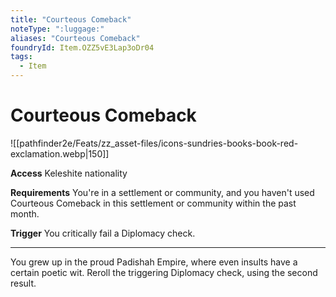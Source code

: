 ```yaml
---
title: "Courteous Comeback"
noteType: ":luggage:"
aliases: "Courteous Comeback"
foundryId: Item.OZZ5vE3Lap3oDr04
tags:
  - Item
---
```


# Courteous Comeback
![[pathfinder2e/Feats/zz_asset-files/icons-sundries-books-book-red-exclamation.webp|150]]

**Access** Keleshite nationality

**Requirements** You're in a settlement or community, and you haven't used Courteous Comeback in this settlement or community within the past month.

**Trigger** You critically fail a Diplomacy check.

* * *

You grew up in the proud Padishah Empire, where even insults have a certain poetic wit. Reroll the triggering Diplomacy check, using the second result.
